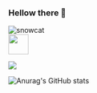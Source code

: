 ### Hellow there 👋
![snowcat](https://github.com/Maybaba/Maybaba/assets/161430857/012cffcc-e04a-4ac7-8c39-71752f5471e7)
<br>
<img src="https://media.giphy.com/media/vFKqnCdLPNOKc/giphy.gif" width="40" height="40" />

<a href="버튼을 눌렀을 때 이동할 링크" target="_blank"><img src="img.shields.io/badge/javascript-#DAF7A6?st&logo=plastic&logoColor=#F7DF1E"/></a>
<!-- reference
https://80000coding.oopy.io/865f4b2a-5198-49e8-a173-0f893a4fed45
https://github.com/anuraghazra/github-readme-stats/blob/master/docs/readme_kr.md
https://github.com/maxam2017/productive-box
-->

![Anurag's GitHub stats](https://github-readme-stats.vercel.app/api?username=Maybaba&show_icons=true&theme=radical)

<!--
**Maybaba/Maybaba** is a ✨ _special_ ✨ repository because its `README.md` (this file) appears on your GitHub profile.

Here are some ideas to get you started:

- 🔭 I’m currently working on ...
- 🌱 I’m currently learning ...
- 👯 I’m looking to collaborate on ...
- 🤔 I’m looking for help with ...
- 💬 Ask me about ...
- 📫 How to reach me: ...
- 😄 Pronouns: ...
- ⚡ Fun fact: ...
-->
